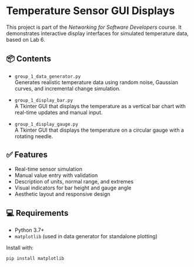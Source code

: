 # Temperature Sensor GUI Displays

This project is part of the *Networking for Software Developers* course. It demonstrates interactive display interfaces for simulated temperature data, based on Lab 6.

## 📦 Contents

- `group_1_data_generator.py`  
  Generates realistic temperature data using random noise, Gaussian curves, and incremental change simulation.

- `group_1_display_bar.py`  
  A Tkinter GUI that displays the temperature as a vertical bar chart with real-time updates and manual input.

- `group_1_display_gauge.py`  
  A Tkinter GUI that displays the temperature on a circular gauge with a rotating needle.

## ✅ Features

- Real-time sensor simulation
- Manual value entry with validation
- Description of units, normal range, and extremes
- Visual indicators for bar height and gauge angle
- Aesthetic layout and responsive design

## 💻 Requirements

- Python 3.7+
- `matplotlib` (used in data generator for standalone plotting)

Install with:
```bash
pip install matplotlib
